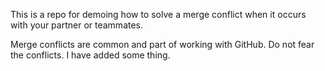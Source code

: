 This is a repo for demoing how to solve a merge conflict when it occurs with your partner or teammates.

Merge conflicts are common and part of working with GitHub. Do not fear the conflicts.
I have added some thing.
